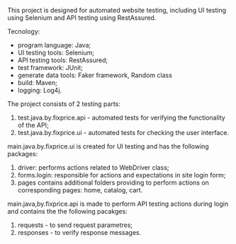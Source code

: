 This project is designed for automated website testing, including UI testing using Selenium and API testing using RestAssured.

Tecnology:
- program language: Java;
- UI testing tools: Selenium;
- API testing tools: RestAssured;
- test framework: JUnit;
- generate data tools: Faker framework, Random class
- build: Maven;
- logging: Log4j.


The project consists of 2 testing parts:
1. test.java.by.fixprice.api - automated tests for verifying the functionality of the API;
2. test.java.by.fixprice.ui - automated tests for checking the user interface.

main.java.by.fixprice.ui is created for UI testing and has the following packages:
1. driver: performs actions related to WebDriver class;
2. forms.login: responsible for actions and expectations in site login form;
3. pages contains additional folders providing to perform actions on corresponding pages: home, catalog, cart.

main.java,by.fixprice.api is made to perform API testing actions during login and contains the the following pacakges:
1. requests - to send request parametres;
2. responses - to verify response messages.
